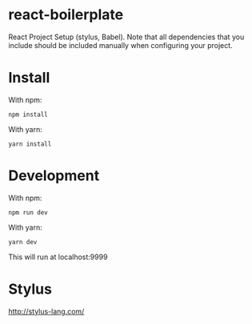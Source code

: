 # react-boilerplate
React Project Setup (stylus, Babel). Note that all dependencies that you include should be included manually when configuring your project.

# Install

With npm:
```
npm install
```
With yarn:
```
yarn install
```
# Development
With npm:
```
npm run dev
```
With yarn:
```
yarn dev
```

This will run at localhost:9999

# Stylus
http://stylus-lang.com/
